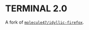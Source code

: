 # TERMINAL 2.0

A fork of [```molecule47/idyllic-firefox```](https://github.com/molecule47/idyllic-firefox). 
